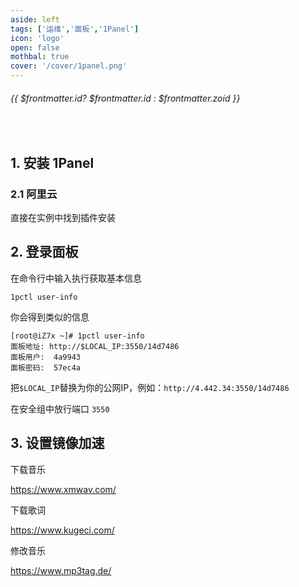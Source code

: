 ```yaml
---
aside: left
tags: ['运维','面板','1Panel']
icon: 'logo'
open: false
mothbal: true
cover: '/cover/1panel.png'
---
```

 
######  {{ $frontmatter.id? $frontmatter.id : $frontmatter.zoid }}
 
<br/>
 
## 1. 安装 1Panel

### 2.1 阿里云

直接在实例中找到插件安装

## 2. 登录面板

在命令行中输入执行获取基本信息

```shell
1pctl user-info
```

你会得到类似的信息

```shell
[root@iZ7x ~]# 1pctl user-info
面板地址: http://$LOCAL_IP:3550/14d7486
面板用户:  4a9943
面板密码:  57ec4a
```

把`$LOCAL_IP`替换为你的公网IP，例如：`http://4.442.34:3550/14d7486`  


在安全组中放行端口 `3550`


##  3. 设置镜像加速



下载音乐  

https://www.xmwav.com/  

下载歌词

https://www.kugeci.com/

修改音乐

https://www.mp3tag.de/


